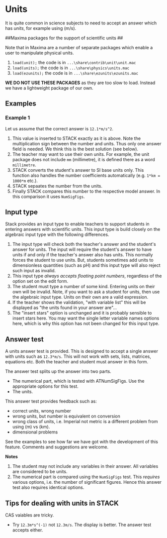 # Units

It is quite common in science subjects to need to accept an answer which has _units_,
for example using \(m/s\).

##Maxima packages for the support of scientific units  ##

Note that in Maxima are a number of separate packages which enable a user to manipulate physical units.

1. `load(unit);` the code is in `...\share\contrib\unit\unit.mac`
2. `load(units);` the code is in `...\share\physics\units.mac`
3. `load(ezunits);` the code is in `...\share\ezunits\ezunits.mac`

**WE DO NOT USE THESE PACKAGES** as they are too slow to load.  Instead we have a lightweight package of our own.

## Examples  ##

### Example 1  ###

Let us assume that the correct answer is `12.1*m/s^2`.

1. This value is inserted to STACK exactly as it is above. Note the multiplication sign between
   the number and units. Thus only one answer field is needed. We think this is the best solution (see below).
2. The teacher may want to use their own units. For example, the unit package does not
   include `mm` (millimetre), it is defined there as a word `millimetre`.
3. STACK converts the student's answer to SI base units only.
   This function also handles the number coefficients automatically (e.g. `1*km = 1000*m` etc.).
4. STACK sepaates the number from the units.
5. Finally STACK compares this number to the respective model answer. In this comparison it uses `NumSigFigs`.

## Input type ##

Stack provides an input type to enable teachers to support students in entering answers with scientific units.
This input type is build closely on the algebraic input type with the following differences.

1. The input type will check both the teacher's answer and the student's answer for units.  The input will require the student's answer to have units if and only if the teacher's answer also has units.  This normally forces the student to use units.  But, students sometimes add units to dimensionless quantities (such as pH) and this input type will also reject such input as invalid.
2. This input type *always accepts floating point numbers*, regardless of the option set on the edit form.
3. The student must type a number of some kind.  Entering units on their own will be invalid.  Note, if you want to ask a student for units, then use the algebraic input type.  Units on their own are a valid expression.
4. If the teacher shows the validation, "with variable list" this will be displayed as "the units found in your answer are"...
5. The "insert stars" option is unchanged and it is probably sensible to insert stars here.  You may want the single letter variable names options here, which is why this option has not been changed for this input type.

## Answer test  ##

A units answer test is provided.  This is designed to accept a single answer with units such as `12.3*m/s`.  This will not work with sets, lists, matrices, equations etc.  Both the teacher and student must answer in this form.

The answer test splits up the answer into two parts.
  * The numerical part, which is tested with ATNumSigFigs.  Use the appropriate options for this test.
  * The units.

This answer test provides feedback such as:

* correct units, wrong number
* wrong units, but number is equivalent on conversion
* wrong class of units, i.e. Imperial not metric is a different problem from using \(m\) vs \(km\).
* dimensional problems

See the examples to see how far we have got with the development of this feature. Comments and suggestions are welcome.

__Notes__

1. The student may not include any variables in their answer.  All variables are considered to be units.
2. The numerical part is compared using the `NumSigFigs` test.  This *requires* various options, i.e. the number of significant figures.  Hence this answer test also requires identical options.

## Tips for dealing with units in STACK ##

CAS vaiables are tricky.

*  Try `12.3m*s^(-1)` not `12.3m/s`.  The display is better.  The answer test accepts either.
